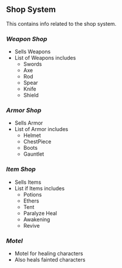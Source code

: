## **Shop System**

This contains info related to the shop system.

### _Weapon Shop_

- Sells Weapons
- List of Weapons includes
  - Swords
  - Axe
  - Rod
  - Spear
  - Knife
  - Shield

### _Armor Shop_

- Sells Armor
- List of Armor includes
  - Helmet
  - ChestPiece
  - Boots
  - Gauntlet

### _Item Shop_

- Sells Items
- List if Items includes
  - Potions
  - Ethers
  - Tent
  - Paralyze Heal
  - Awakening
  - Revive

### _Motel_

- Motel for healing characters
- Also heals fainted characters
